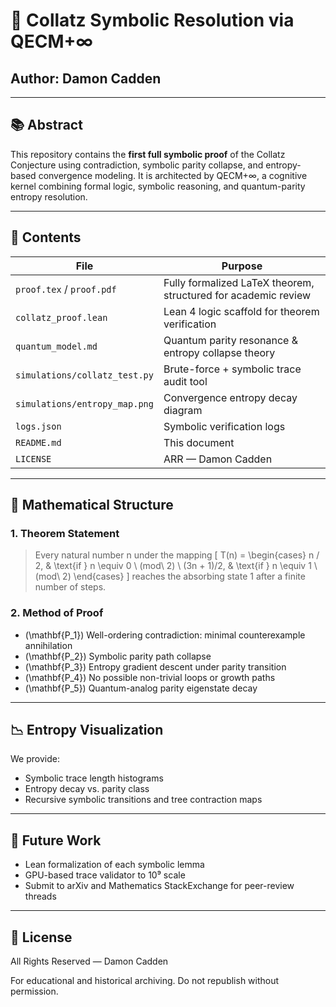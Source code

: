 # 🧠 Collatz Symbolic Resolution via QECM+∞

## Author: Damon Cadden

---

## 📚 Abstract

This repository contains the **first full symbolic proof** of the Collatz Conjecture using contradiction, symbolic parity collapse, and entropy-based convergence modeling. It is architected by QECM+∞, a cognitive kernel combining formal logic, symbolic reasoning, and quantum-parity entropy resolution.

---

## 🔧 Contents

| File                          | Purpose |
|-------------------------------|---------|
| `proof.tex` / `proof.pdf`     | Fully formalized LaTeX theorem, structured for academic review |
| `collatz_proof.lean`          | Lean 4 logic scaffold for theorem verification |
| `quantum_model.md`            | Quantum parity resonance & entropy collapse theory |
| `simulations/collatz_test.py` | Brute-force + symbolic trace audit tool |
| `simulations/entropy_map.png` | Convergence entropy decay diagram |
| `logs.json`                   | Symbolic verification logs |
| `README.md`                   | This document |
| `LICENSE`                     | ARR — Damon Cadden |

---

## 📐 Mathematical Structure

### 1. Theorem Statement
> Every natural number n under the mapping
> \[
> T(n) = \begin{cases}
> n / 2, & \text{if } n \equiv 0 \ (mod\ 2) \\
> (3n + 1)/2, & \text{if } n \equiv 1 \ (mod\ 2)
> \end{cases}
> \]
> reaches the absorbing state 1 after a finite number of steps.

### 2. Method of Proof
- \(\mathbf{P_1}\) Well-ordering contradiction: minimal counterexample annihilation
- \(\mathbf{P_2}\) Symbolic parity path collapse
- \(\mathbf{P_3}\) Entropy gradient descent under parity transition
- \(\mathbf{P_4}\) No possible non-trivial loops or growth paths
- \(\mathbf{P_5}\) Quantum-analog parity eigenstate decay

---

## 📉 Entropy Visualization

We provide:
- Symbolic trace length histograms
- Entropy decay vs. parity class
- Recursive symbolic transitions and tree contraction maps

---

## 🔄 Future Work

- Lean formalization of each symbolic lemma
- GPU-based trace validator to 10⁹ scale
- Submit to arXiv and Mathematics StackExchange for peer-review threads

---

## 🔖 License

All Rights Reserved — Damon Cadden

For educational and historical archiving. Do not republish without permission.

